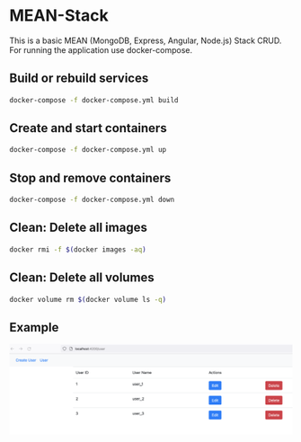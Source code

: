 # MEAN-Stack

This is a basic MEAN (MongoDB, Express, Angular, Node.js) Stack CRUD. For running the application use docker-compose.

## Build or rebuild services
```bash
docker-compose -f docker-compose.yml build
```

## Create and start containers
```bash
docker-compose -f docker-compose.yml up
```

## Stop and remove containers
```bash
docker-compose -f docker-compose.yml down
```

## Clean: Delete all images
```bash
docker rmi -f $(docker images -aq)
```

## Clean: Delete all volumes
```bash
docker volume rm $(docker volume ls -q)
```

## Example
![alt text](Users.png)